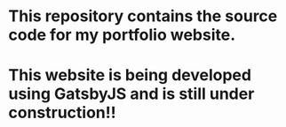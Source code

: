 # This repository contains the source code for my portfolio website.
# This website is being developed using GatsbyJS and is still under construction!!
